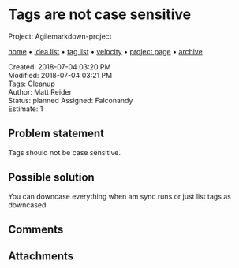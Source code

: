 # Tags are not case sensitive

Project: Agilemarkdown-project

[home](../index.md) • [idea list](../ideas.md) • [tag list](../tags.md) • [velocity](../velocity.md) • [project page](../agilemarkdown-project.md) • [archive](archive.md)

Created: 2018-07-04 03:20 PM  
Modified: 2018-07-04 03:21 PM  
Tags: Cleanup  
Author: Matt Reider  
Status: planned 
Assigned: Falconandy  
Estimate: 1  

## Problem statement

Tags should not be case sensitive.

## Possible solution

You can downcase everything when am sync runs or just list tags as downcased

## Comments

## Attachments

